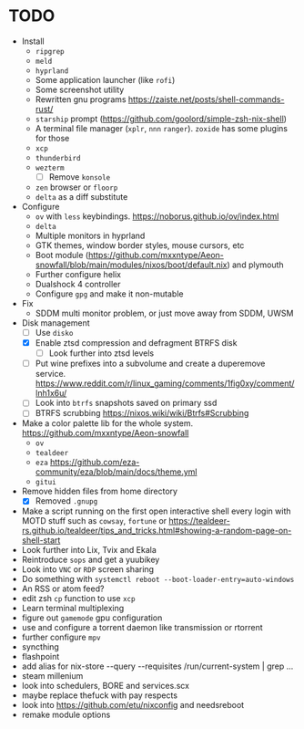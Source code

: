 # TODO
- Install
	- `ripgrep`
	- `meld`
	- `hyprland`
	- Some application launcher (like `rofi`)
	- Some screenshot utility
	- Rewritten gnu programs https://zaiste.net/posts/shell-commands-rust/
	- `starship` prompt (https://github.com/goolord/simple-zsh-nix-shell)
	- A terminal file manager (`xplr`, `nnn` `ranger`). `zoxide` has some plugins for those
	- `xcp`
	- `thunderbird`
	- `wezterm`
		- [ ] Remove `konsole`
	- `zen` browser or `floorp`
	- `delta` as a diff substitute
- Configure
	- `ov` with `less` keybindings. https://noborus.github.io/ov/index.html
	- `delta`
	- Multiple monitors in hyprland
	- GTK themes, window border styles, mouse cursors, etc
	- Boot module (https://github.com/mxxntype/Aeon-snowfall/blob/main/modules/nixos/boot/default.nix) and plymouth
	- Further configure helix
	- Dualshock 4 controller
	- Configure `gpg` and make it non-mutable
- Fix
	- SDDM multi monitor problem, or just move away from SDDM, UWSM
- Disk management
	- [ ] Use `disko`
	- [x] Enable ztsd compression and defragment BTRFS disk
		- [ ] Look further into ztsd levels
	- [ ] Put wine prefixes into a subvolume and create a duperemove service. https://www.reddit.com/r/linux_gaming/comments/1fig0xy/comment/lnh1x6u/
	- [ ] Look into `btrfs` snapshots saved on primary ssd
	- [ ] BTRFS scrubbing https://nixos.wiki/wiki/Btrfs#Scrubbing
- Make a color palette lib for the whole system. https://github.com/mxxntype/Aeon-snowfall
	- `ov`
	- `tealdeer`
	- `eza` https://github.com/eza-community/eza/blob/main/docs/theme.yml
	- `gitui`
- Remove hidden files from home directory
	- [x] Removed `.gnupg`
- Make a script running on the first open interactive shell every login with MOTD stuff such as `cowsay`, `fortune` or https://tealdeer-rs.github.io/tealdeer/tips_and_tricks.html#showing-a-random-page-on-shell-start
- Look further into Lix, Tvix and Ekala
- Reintroduce `sops` and get a yuubikey
- Look into `VNC` or `RDP` screen sharing
- Do something with `systemctl reboot --boot-loader-entry=auto-windows`
- An RSS or atom feed?
- edit zsh `cp` function to use `xcp`
- Learn terminal multiplexing
- figure out `gamemode` gpu configuration
- use and configure a torrent daemon like transmission or rtorrent
- further configure `mpv`
- syncthing
- flashpoint
- add alias for nix-store --query --requisites /run/current-system | grep ...
- steam millenium
- look into schedulers, BORE and services.scx
- maybe replace thefuck with pay respects
- look into https://github.com/etu/nixconfig and needsreboot
- remake module options
